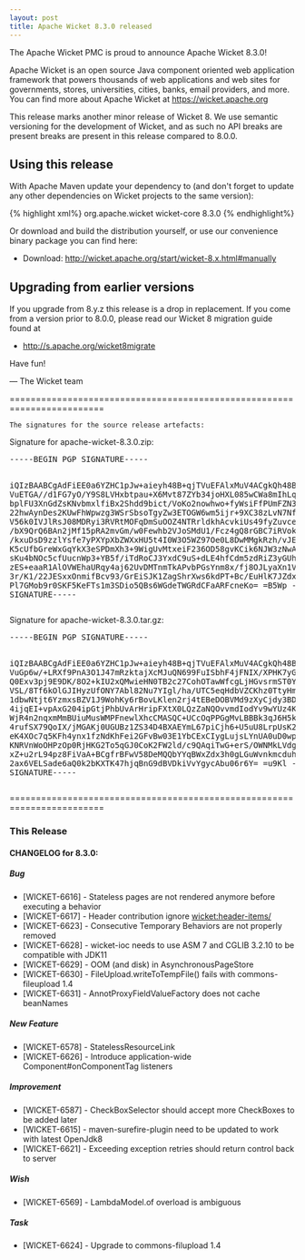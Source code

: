 ```yaml
---
layout: post
title: Apache Wicket 8.3.0 released
---
```

The Apache Wicket PMC is proud to announce Apache Wicket 8.3.0!

Apache Wicket is an open source Java component oriented web application
framework that powers thousands of web applications and web sites for
governments, stores, universities, cities, banks, email providers, and
more. You can find more about Apache Wicket at https://wicket.apache.org

This release marks another minor release of Wicket 8. We
use semantic versioning for the development of Wicket, and as such no
API breaks are present breaks are present in this release compared to
8.0.0.

Using this release
------------------

With Apache Maven update your dependency to (and don't forget to
update any other dependencies on Wicket projects to the same version):

{% highlight xml%}
<dependency>
    <groupId>org.apache.wicket</groupId>
    <artifactId>wicket-core</artifactId>
    <version>8.3.0</version>
</dependency>
{% endhighlight%}

Or download and build the distribution yourself, or use our
convenience binary package you can find here:

 * Download: http://wicket.apache.org/start/wicket-8.x.html#manually

<!--more-->

Upgrading from earlier versions
-------------------------------

If you upgrade from 8.y.z this release is a drop in replacement. If
you come from a version prior to 8.0.0, please read our Wicket 8
migration guide found at

 * http://s.apache.org/wicket8migrate

Have fun!

— The Wicket team


========================================================================

    The signatures for the source release artefacts:

    
Signature for apache-wicket-8.3.0.zip:

<div class='highlight'><pre>
-----BEGIN PGP SIGNATURE-----

iQIzBAABCgAdFiEE0a6YZHC1pJw+aieyh48B+qjTVuEFAlxMuV4ACgkQh48B+qjT
VuETGA//d1FG7yO/Y9S8LVHxbtpau+X6Mvt87ZYb34joHXL085wCWa8mIhLqg8gd
bplFU3XnGdZsKNvbmxlfiBx2Shdd9bict/VoKo2nowhwo+fyWsiFfPUmFZN3vDbM
22hwAynDes2KUwFhWpwzg3WSrSbsoTgyZw3ETOGW6wm5ijr+9XC38zLvN7NfmtLT
V56k0IVJlRsJ08MDRyi3RVRtMOFqDmSuOOZ4NTRrldkhAcvkiUs49fyZuvcez4QI
/bX9QrQ6BAn2jMf15pRA2mvGm/w0Fewhb2VJoSMdU1/Fcz4gQ8rGBC7iRVok6mLv
/kxuDsD9zzlYsfe7yPXYpXbZWXxHU5t4I0W3O5WZ97Oe0L8DwMMgkRzh/vJEQsZQ
K5cUfbGreWxGqYkX3eSPDmXh3+9WigUvMtxeiF236OD58gvKCik6NJW3zNwAH2dL
sKu4bNOc5cfUucnWp3+YB5f/iTdRoCJ3YxdC9uS+dLE4hfCdm5zdRiZ3yGUhsNM5
zES+eaaR1AlOVWEhaURqy4aj62UvDMTnmTkAPvbPGsYnm8x/fj8OJLyaXn1VHe0i
3r/K1/22JESxxOnmifBcv93/GrEiSJK1ZagShrXws6kdPT+Bc/EuHlK7JZdxhtG1
Pl7GMob9r0SKF5KeFTs1m3SDio5QBs6WGdeTWGRdCFaARFcneKo=
=B5Wp
-----END PGP SIGNATURE-----
</pre></div>

    
Signature for apache-wicket-8.3.0.tar.gz:

<div class='highlight'><pre>
-----BEGIN PGP SIGNATURE-----

iQIzBAABCgAdFiEE0a6YZHC1pJw+aieyh48B+qjTVuEFAlxMuV4ACgkQh48B+qjT
VuGp6w/+LRXf9PnA3O1J47mRzktajXcMJuQN699FuISbhF4jFNIX/XPHK7yGgNVq
Q0Exv3pj9E9DK/8O2+kIU2xQMwieHN0TB2c27CohOTawWfcgLjHGvsrmST0YVYUA
VSL/8Tf6kOlGJIHyzUfONY7Abl82Nu7YIgl/ha/UTC5eqHdbVZCKhz0TtyHmy5Wa
1dbwNtjt6YzmxsBZV1J9WohKy6rBovLKlen2rj4tEBeDOBVMd9zXyCjdy3BDGnwd
4ijqEI+vpAxG204ipGtjPhbUvArHripFXtX0LQzZaNQOvvmdIodYv9wYUz4KK+/R
WjR4n2nqxmMmBUiuMusWMPFnewlXhcCMASQC+UCcOqPPGgMvLBBBk3qJ6H5k6T/P
4rufSX79QoIX/jMGAKj0UGUBz1ZS34D4BXAEYmL67piCjh6+U5uU8LrpUsK2U6GR
eK4XOc7q5KFh4ynx1fzNdKhFei2GFvBw03E1YbCExCIygLujsLYnUA0uD0wpjr4Y
KNRVnWoOHPzOp0RjHKG2To5qGJ0CoK2FW2ld/c9QAqiTwG+erS/OWNMkLVdg3hS4
xZ+u2rL94pz8FiVaA+BCgfrBFwV58DeMQQbYYqBWxZdx3h0gLGuWvnkmcduh1u6T
2ax6VELSade6aQ0k2bKXTK47hjqBnG9dBVDkiVvYgycAbu06r6Y=
=u9Kl
-----END PGP SIGNATURE-----
</pre></div>

    
========================================================================

### This Release

#### CHANGELOG for 8.3.0:
    
##### Bug

 * [WICKET-6616] - Stateless pages are not rendered anymore before executing a behavior
 * [WICKET-6617] - Header contribution ignore <wicket:header-items/>
 * [WICKET-6623] - Consecutive Temporary Behaviors are not properly removed
 * [WICKET-6628] - wicket-ioc needs to use ASM 7 and CGLIB 3.2.10 to be compatible with JDK11
 * [WICKET-6629] - OOM (and disk) in AsynchronousPageStore
 * [WICKET-6630] - FileUpload.writeToTempFile() fails with commons-fileupload 1.4
 * [WICKET-6631] - AnnotProxyFieldValueFactory does not cache beanNames

##### New Feature

 * [WICKET-6578] - StatelessResourceLink
 * [WICKET-6626] - Introduce application-wide Component#onComponentTag listeners

##### Improvement

 * [WICKET-6587] - CheckBoxSelector should accept more CheckBoxes to be added later
 * [WICKET-6615] - maven-surefire-plugin need to be updated to work with latest OpenJdk8
 * [WICKET-6621] - Exceeding exception retries should return control back to server

##### Wish

 * [WICKET-6569] - LambdaModel.of overload is ambiguous

##### Task

 * [WICKET-6624] - Upgrade to commons-filupload 1.4

